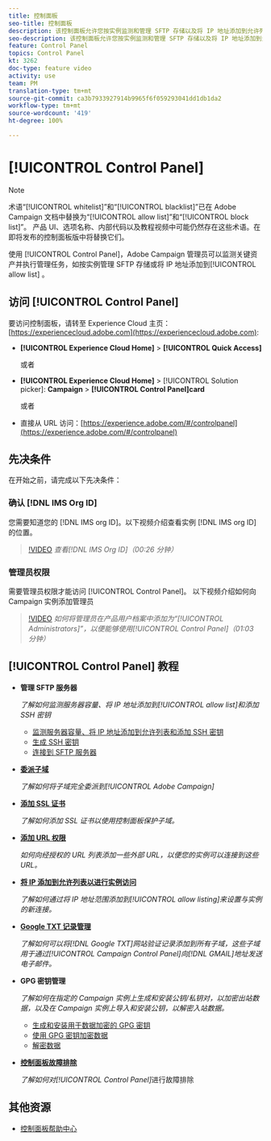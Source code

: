 ```yaml
---
title: 控制面板
seo-title: 控制面板
description: 该控制面板允许您按实例监测和管理 SFTP 存储以及将 IP 地址添加到允许列表。
seo-description: 该控制面板允许您按实例监测和管理 SFTP 存储以及将 IP 地址添加到允许列表。
feature: Control Panel
topics: Control Panel
kt: 3262
doc-type: feature video
activity: use
team: PM
translation-type: tm+mt
source-git-commit: ca3b7933927914b9965f6f059293041dd1db1da2
workflow-type: tm+mt
source-wordcount: '419'
ht-degree: 100%

---
```



# [!UICONTROL Control Panel]

>[!NOTE]
>
>术语“[!UICONTROL whitelist]”和“[!UICONTROL blacklist]”已在 Adobe Campaign 文档中替换为“[!UICONTROL allow list]”和“[!UICONTROL block list]”。
>产品 UI、选项名称、内部代码以及教程视频中可能仍然存在这些术语。在即将发布的控制面板版中将替换它们。

使用 [!UICONTROL Control Panel]，Adobe Campaign 管理员可以监测关键资产并执行管理任务，如按实例管理 SFTP 存储或将 IP 地址添加到[!UICONTROL allow list] 。

## 访问 [!UICONTROL Control Panel]

要访问控制面板，请转至 Experience Cloud 主页： [https://experiencecloud.adobe.com](https://experiencecloud.adobe.com):

* **[!UICONTROL Experience Cloud Home]** > **[!UICONTROL Quick Access]**

   或者
* **[!UICONTROL Experience Cloud Home]**  > [!UICONTROL Solution picker]: **Campaign** > **[!UICONTROL Control Panel]card**

   或者

* 直接从 URL 访问：[https://experience.adobe.com/#/controlpanel](https://experience.adobe.com/#/controlpanel)

## 先决条件

在开始之前，请完成以下先决条件：

### 确认 [!DNL IMS Org ID]

您需要知道您的 [!DNL IMS org ID]。以下视频介绍查看实例 [!DNL IMS org ID] 的位置。

>[!VIDEO](https://video.tv.adobe.com/v/27183?quality=12)
*查看[!DNL IMS Org ID]（00:26 分钟）*

### 管理员权限

需要管理员权限才能访问 [!UICONTROL Control Panel]。
以下视频介绍如何向 Campaign 实例添加管理员

>[!VIDEO](https://video.tv.adobe.com/v/27147?quality=12)
*如何将管理员在产品用户档案中添加为“[!UICONTROL Administrators]”，以便能够使用[!UICONTROL Control Panel]（01:03 分钟）*

## [!UICONTROL Control Panel] 教程

* **管理 SFTP 服务器**

   *了解如何监测服务器容量、将 IP 地址添加到[!UICONTROL allow list]和添加 SSH 密钥*

   * [监测服务器容量、将 IP 地址添加到允许列表和添加 SSH 密钥](/help/acc/monitoring-campaign-classic/control-panel/monitoring-server-capacity-allow-listing-adding-ssh-key.md)
   * [生成 SSH 密钥](/help/acc/monitoring-campaign-classic/control-panel/generate-ssh-key.md)
   * [连接到 SFTP 服务器](/help/acc/monitoring-campaign-classic/control-panel/connect-to-sftp-server.md)

* **[委派子域](/help/acc/monitoring-campaign-classic/control-panel/subdomain-delegation.md)**

   *了解如何将子域完全委派到[!UICONTROL Adobe Campaign]*

* **[添加 SSL 证书](/help/acc/monitoring-campaign-classic/control-panel/adding-ssl-certificates.md)**

   *了解如何添加 SSL 证书以使用控制面板保护子域。*

* **[添加 URL 权限](/help/acc/monitoring-campaign-classic/control-panel/adding-url-permissions.md)**

   *如何向经授权的 URL 列表添加一些外部 URL，以便您的实例可以连接到这些 URL。*

* **[将 IP 添加到允许列表以进行实例访问](/help/acc/monitoring-campaign-classic/control-panel/ip-allow-listing.md)**

   *了解如何通过将 IP 地址范围添加到[!UICONTROL allow listing]来设置与实例的新连接。*

* **[Google TXT 记录管理](/help/acc/monitoring-campaign-classic/control-panel/google-txt-record-management.md)**

   *了解如何可以将[!DNL Google TXT]网站验证记录添加到所有子域，这些子域用于通过[!UICONTROL Campaign Control Panel]向[!DNL GMAIL]地址发送电子邮件。*

* **GPG 密钥管理**

   *了解如何在指定的 Campaign 实例上生成和安装公钥/私钥对，以加密出站数据，以及在 Campaign 实例上导入和安装公钥，以解密入站数据。*

   * [生成和安装用于数据加密的 GPG 密钥](./gpg-key-management/generating-and-installing-gpg-keys-for-data-encryption.md)
   * [使用 GPG 密钥加密数据](./gpg-key-management/using-a-gpg-key-to-encrypt-data.md)
   * [解密数据](./gpg-key-management/decrypting-data.md)

* **[控制面板故障排除](/help/acc/monitoring-campaign-classic/control-panel/trouble-shooting.md)**

   *了解如何对[!UICONTROL Control Panel]*&#x200B;进行故障排除

## 其他资源

* [控制面板帮助中心](https://docs.adobe.com/content/help/zh-Hans/control-panel/using/control-panel-home.html)
